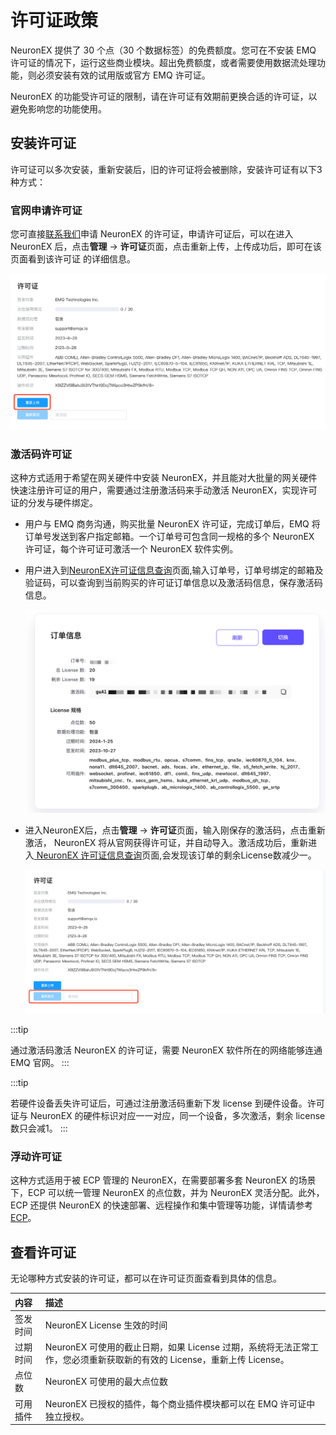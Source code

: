 # 许可证政策

NeuronEX 提供了 30 个点（30 个数据标签）的免费额度。您可在不安装 EMQ 许可证的情况下，运行这些商业模块。超出免费额度，或者需要使用数据流处理功能，则必须安装有效的试用版或官方 EMQ 许可证。

NeuronEX 的功能受许可证的限制，请在许可证有效期前更换合适的许可证，以避免影响您的功能使用。

## 安装许可证

许可证可以多次安装，重新安装后，旧的许可证将会被删除，安装许可证有以下3种方式：

### 官网申请许可证

  您可直接[联系我们](https://www.emqx.com/zh/contact?product=neuronex)申请 NeuronEX 的许可证，申请许可证后，可以在进入 NeuronEX 后，点击**管理** ->  **许可证**页面，点击重新上传，上传成功后，即可在该页面看到该许可证 的详细信息。

  ![upload-license](_assets/upload-license.png)

### 激活码许可证

  这种方式适用于希望在网关硬件中安装 NeuronEX，并且能对大批量的网关硬件快速注册许可证的用户，需要通过注册激活码来手动激活 NeuronEX，实现许可证的分发与硬件绑定。

  - 用户与 EMQ 商务沟通，购买批量 NeuronEX 许可证，完成订单后，EMQ 将订单号发送到客户指定邮箱。一个订单号可包含同一规格的多个 NeuronEX 许可证，每个许可证可激活一个 NeuronEX 软件实例。

  - 用户进入到[NeuronEX许可证信息查询](https://site.mqttce.com/zh/neuronex-license-info)页面,输入订单号，订单号绑定的邮箱及验证码，可以查询到当前购买的许可证订单信息以及激活码信息，保存激活码信息。

    ![license-order](_assets/license-order.png)

  - 进入NeuronEX后，点击**管理** ->  **许可证**页面，输入刚保存的激活码，点击重新激活， NeuronEX 将从官网获得许可证，并自动导入。激活成功后，重新进入[ NeuronEX 许可证信息查询](https://site.mqttce.com/zh/neuronex-license-info)页面,会发现该订单的剩余License数减少一。

    ![register-license](_assets/register-license.png)

   :::tip

   通过激活码激活 NeuronEX 的许可证，需要 NeuronEX 软件所在的网络能够连通 EMQ 官网。
   :::

   :::tip

  若硬件设备丢失许可证后，可通过注册激活码重新下发 license 到硬件设备。许可证与 NeuronEX 的硬件标识对应一一对应，同一个设备，多次激活，剩余 license 数只会减1。
   :::

### 浮动许可证

  这种方式适用于被 ECP 管理的 NeuronEX，在需要部署多套 NeuronEX 的场景下，ECP 可以统一管理 NeuronEX 的点位数，并为 NeuronEX 灵活分配。此外，ECP 还提供 NeuronEX 的快速部署、远程操作和集中管理等功能，详情请参考 [ECP](https://www.emqx.com/zh/products/emqx-ecp)。


## 查看许可证

无论哪种方式安装的许可证，都可以在许可证页面查看到具体的信息。

| 内容         | 描述                                                         |
| :----------- | :----------------------------------------------------------- |
| 签发时间     | NeuronEX License 生效的时间                             |
| 过期时间     | NeuronEX 可使用的截止日期，如果 License 过期，系统将无法正常工作，您必须重新获取新的有效的 License，重新上传 License。 |
| 点位数 | NeuronEX 可使用的最大点位数    |
| 可用插件     | NeuronEX 已授权的插件，每个商业插件模块都可以在 EMQ 许可证中独立授权。 |

